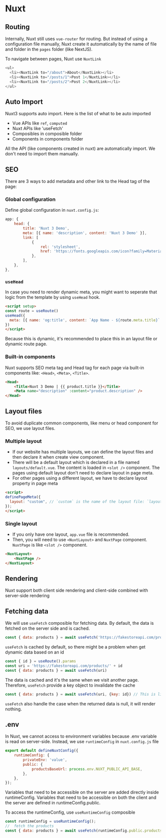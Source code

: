# Nuxt

## Routing

Internally, Nuxt still uses `vue-router` for routing. But instead of using a configuration file manually, Nuxt create it automatically by the name of file and folder in the `pages` folder (like NextJS).

To navigate between pages, Nuxt use `NuxtLink`

```js
<ul>
  <li><NuxtLink to="/about">About</NuxtLink></li>
  <li><NuxtLink to="/posts/1">Post 1</NuxtLink></li>
  <li><NuxtLink to="/posts/2">Post 2</NuxtLink></li>
</ul>
```

## Auto Import

Nuxt3 supports auto import. Here is the list of what to be auto imported

- Vue APIs like `ref`, `computed`
- Nuxt APIs like 'useFetch'
- Composibles in composible folder
- Components in components folder

All the API (like components created in nuxt) are automatically import. We don't need to import them manually.

## SEO

There are 3 ways to add metadata and other link to the Head tag of the page:

### Global configuration

Define global configuration in `nuxt.config.js`:

```js
app: {
	head: {
		title: 'Nuxt 3 Demo',
		meta: [{ name: 'description', content: 'Nuxt 3 Demo' }],
		link: [
			{
				rel: 'stylesheet',
				href: 'https://fonts.googleapis.com/icon?family=Material+Icons',
			},
		],
	},
},
```

### `useHead`

In case you need to render dynamic meta, you might want to seperate that logic from the template by using `useHead` hook.

```html
<script setup>
const route = useRoute()
useHead({
  meta: [{ name: 'og:title', content: `App Name - ${route.meta.title}` }]
})
</script>
```
Because this is dynamic, it's recommended to place this in an layout file or dynamic route page.


### Built-in components

Nuxt supports SEO meta tag and Head tag for each page via built-in components like: `<Head>`, `<Meta>`, `<Title>`. 

```html
<Head>
	<Title>Nuxt 3 Demo | {{ product.title }}</Title>
	<Meta name="description" :content="product.description" />
</Head>
```

## Layout files

To avoid duplicate common components, like menu or head component for SEO, we use layout files.

### Multiple layout

- If our website has multiple layouts, we can define the layout files and then declare it when create view component. 
- There will be a default layout which is declared in a file named `layouts/default.vue`. The content is loaded in `<slot />` component. The pages using default layout don't need to declare layout in page meta.
- For other pages using a different layout, we have to declare layout property in page meta

```html
<script>
definePageMeta({
  layout: "custom", // `custom` is the name of the layout file: `layouts/custom.vue`
});
</script>
```

### Single layout

- If you only have one layout, `app.vue` file is recommended.
- Then, you will need to use `<NuxtLayout>` and `NuxtPage` component. `NuxtPage` is like `<slot />` component.

```html
<NuxtLayout>
	<NuxtPage />
</NuxtLayout>
```

## Rendering

Nuxt support both client side rendering and client-side combined with server-side rendering

## Fetching data

We will use `useFetch` composible for fetching data. By default, the data is fetched on the server side and is cached.

```js
const { data: products } = await useFetch('https://fakestoreapi.com/products')
```

`useFetch` is cached by default, so there might be a problem when get dynamic data based on an id

```js
const { id } = useRoute().params
const uri = 'https://fakestoreapi.com/products/' + id
const { data: products } = await useFetch(uri) 
```

The data is cached and it's the same when we visit another page. Therefore, `useFetch` provide a key object to invalidate the cache

```js
const { data: products } = await useFetch(uri, {key: id}) // This is like key in React. When we provide a new key to a component, that component is rebuild.
```

`useFetch` also handle the case when the returned data is null, it will render nothing.

## .env

In Nuxt, we cannot access to environment variables because .env variable is read on server-side. Instead, we use `runtimeConfig` in `nuxt.config.js` file

```js
export default defineNuxtConfig({
	runtimeConfig: {
		privateEnv: 'value',
		public: {
			productsBaseUrl: process.env.NUXT_PUBLIC_API_BASE,
		},
	},
});
```
Variables that need to be accessible on the server are added directly inside runtimeConfig. Variables that need to be accessible on both the client and the server are defined in runtimeConfig.public.

To access the runtimeConfig, use `useRuntimeConfig` composible

```js
const runtimeConfig = useRuntimeConfig();
//  fetch the products
const { data: products } = await useFetch(runtimeConfig.public.productsBaseUrl);
```

